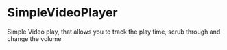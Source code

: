 # SimpleVideoPlayer
Simple Video play, that allows you to track the play time, scrub through and change the volume
